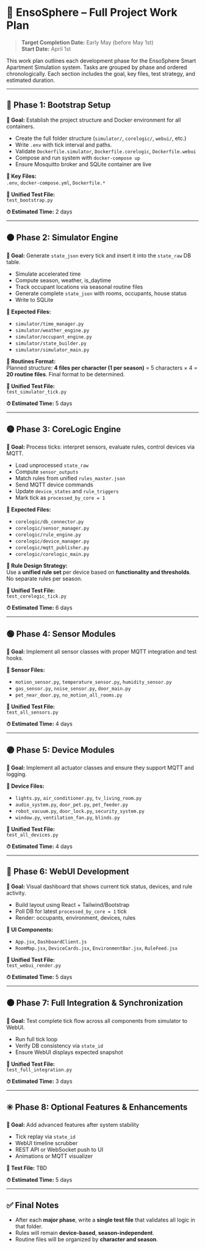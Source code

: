 
# 📅 EnsoSphere – Full Project Work Plan

> **Target Completion Date:** Early May (before May 1st)  
> **Start Date:** April 1st

This work plan outlines each development phase for the EnsoSphere Smart Apartment Simulation system. Tasks are grouped by phase and ordered chronologically. Each section includes the goal, key files, test strategy, and estimated duration.

---

## 🔵 Phase 1: Bootstrap Setup
**🎯 Goal:** Establish the project structure and Docker environment for all containers.

- Create the full folder structure (`simulator/`, `corelogic/`, `webui/`, etc.)
- Write `.env` with tick interval and paths.
- Validate `Dockerfile.simulator`, `Dockerfile.corelogic`, `Dockerfile.webui`
- Compose and run system with `docker-compose up`
- Ensure Mosquitto broker and SQLite container are live

**📄 Key Files:**  
`.env`, `docker-compose.yml`, `Dockerfile.*`

**🧪 Unified Test File:**  
`test_bootstrap.py`

**⏱ Estimated Time:** 2 days

---

## 🟠 Phase 2: Simulator Engine
**🎯 Goal:** Generate `state_json` every tick and insert it into the `state_raw` DB table.

- Simulate accelerated time
- Compute season, weather, is_daytime
- Track occupant locations via seasonal routine files
- Generate complete `state_json` with rooms, occupants, house status
- Write to SQLite

**📁 Expected Files:**  
- `simulator/time_manager.py`  
- `simulator/weather_engine.py`  
- `simulator/occupant_engine.py`  
- `simulator/state_builder.py`  
- `simulator/simulator_main.py`

**📌 Routines Format:**  
Planned structure: **4 files per character (1 per season)** = 5 characters × 4 = **20 routine files**. Final format to be determined.

**🧪 Unified Test File:**  
`test_simulator_tick.py`

**⏱ Estimated Time:** 5 days

---

## 🟡 Phase 3: CoreLogic Engine
**🎯 Goal:** Process ticks: interpret sensors, evaluate rules, control devices via MQTT.

- Load unprocessed `state_raw`
- Compute `sensor_outputs`
- Match rules from unified `rules_master.json`
- Send MQTT device commands
- Update `device_states` and `rule_triggers`
- Mark tick as `processed_by_core = 1`

**📁 Expected Files:**  
- `corelogic/db_connector.py`  
- `corelogic/sensor_manager.py`  
- `corelogic/rule_engine.py`  
- `corelogic/device_manager.py`  
- `corelogic/mqtt_publisher.py`  
- `corelogic/corelogic_main.py`

**📌 Rule Design Strategy:**  
Use a **unified rule set** per device based on **functionality and thresholds**. No separate rules per season.

**🧪 Unified Test File:**  
`test_corelogic_tick.py`

**⏱ Estimated Time:** 6 days

---

## 🟢 Phase 4: Sensor Modules
**🎯 Goal:** Implement all sensor classes with proper MQTT integration and test hooks.

**📁 Sensor Files:**  
- `motion_sensor.py`, `temperature_sensor.py`, `humidity_sensor.py`  
- `gas_sensor.py`, `noise_sensor.py`, `door_main.py`  
- `pet_near_door.py`, `no_motion_all_rooms.py`

**🧪 Unified Test File:**  
`test_all_sensors.py`

**⏱ Estimated Time:** 4 days

---

## 🟣 Phase 5: Device Modules
**🎯 Goal:** Implement all actuator classes and ensure they support MQTT and logging.

**📁 Device Files:**  
- `lights.py`, `air_conditioner.py`, `tv_living_room.py`  
- `audio_system.py`, `door_pet.py`, `pet_feeder.py`  
- `robot_vacuum.py`, `door_lock.py`, `security_system.py`  
- `window.py`, `ventilation_fan.py`, `blinds.py`

**🧪 Unified Test File:**  
`test_all_devices.py`

**⏱ Estimated Time:** 4 days

---

## 🔴 Phase 6: WebUI Development
**🎯 Goal:** Visual dashboard that shows current tick status, devices, and rule activity.

- Build layout using React + Tailwind/Bootstrap
- Poll DB for latest `processed_by_core = 1` tick
- Render: occupants, environment, devices, rules

**📁 UI Components:**  
- `App.jsx`, `DashboardClient.js`  
- `RoomMap.jsx`, `DeviceCards.jsx`, `EnvironmentBar.jsx`, `RuleFeed.jsx`

**🧪 Unified Test File:**  
`test_webui_render.py`

**⏱ Estimated Time:** 5 days

---

## ⚫ Phase 7: Full Integration & Synchronization
**🎯 Goal:** Test complete tick flow across all components from simulator to WebUI.

- Run full tick loop
- Verify DB consistency via `state_id`
- Ensure WebUI displays expected snapshot

**🧪 Unified Test File:**  
`test_full_integration.py`

**⏱ Estimated Time:** 3 days

---

## ✳️ Phase 8: Optional Features & Enhancements
**🎯 Goal:** Add advanced features after system stability

- Tick replay via `state_id`
- WebUI timeline scrubber
- REST API or WebSocket push to UI
- Animations or MQTT visualizer

**🧪 Test File:** TBD

**⏱ Estimated Time:** 5 days

---

## ✅ Final Notes
- After each **major phase**, write a **single test file** that validates all logic in that folder.
- Rules will remain **device-based**, **season-independent**.
- Routine files will be organized by **character and season**.

